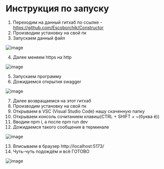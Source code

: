 # Инструкция по запуску
1. Переходим на данный гитхаб по ссылке - https://github.com/Escoborchik/Constructor
2. Производим установку на свой пк
3. Запускаем данный файл 

![image](https://github.com/spokoynbIy9/project-for-pp-2024/assets/114441728/7f15f23d-94e1-4b84-99cb-d6207261ec53)

4. Далее меняем https на http

![image](https://github.com/spokoynbIy9/project-for-pp-2024/assets/114441728/a3b1ed47-a858-4c6a-9808-62407a52f2a8)

5. Запускаем программу
6. Дожидаемся открытия swagger

![image](https://github.com/spokoynbIy9/project-for-pp-2024/assets/114441728/abe3e4cd-cb9c-49eb-9fbc-a8649591c76b)

7. Далее возвращаемся на этот гитхаб
8. Производим установку на свой пк
9. Открываем в VSC (Visual Studio Code) нашу скаченную папку
10. Открываем консоль сочитанием клавиш(CTRL + SHIFT + ~(буква ё))
11. Вводим npm i, а после npm run dev
12. Дожидаемся такого сообщения в терминале

![image](https://github.com/spokoynbIy9/project-for-pp-2024/assets/114441728/36ed9727-2ee2-40c2-8fa5-b29f0d202046)

13. Вписываем в браузер http://localhost:5173/
14. Чуть-чуть подождём и всё ГОТОВО

![image](https://github.com/spokoynbIy9/project-for-pp-2024/assets/114441728/834c8b4f-c895-49ca-affb-1a6038d5d0e0)
 
